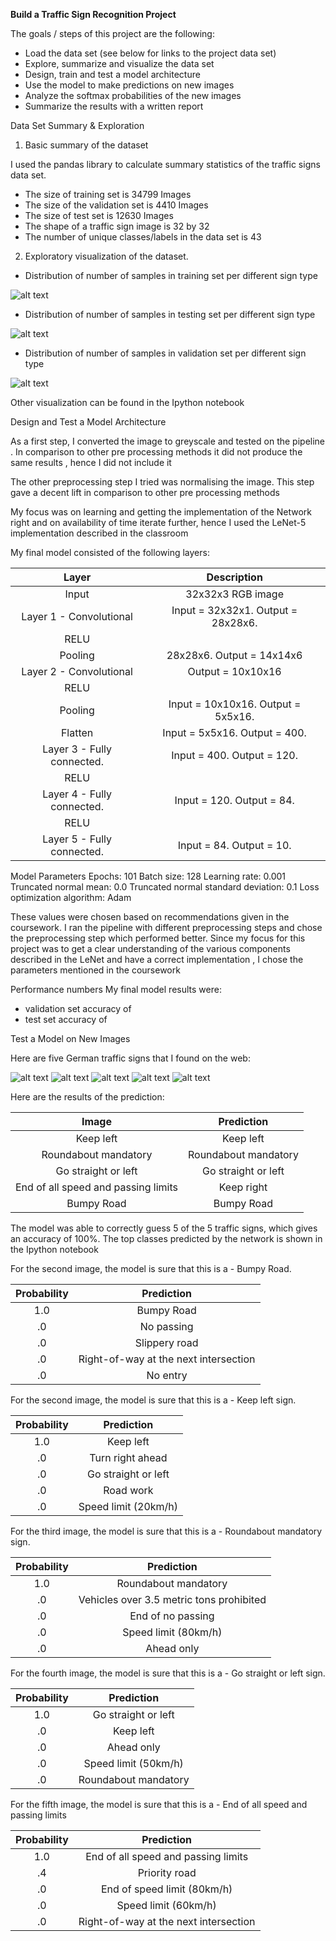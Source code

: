 **Build a Traffic Sign Recognition Project**

The goals / steps of this project are the following:
* Load the data set (see below for links to the project data set)
* Explore, summarize and visualize the data set
* Design, train and test a model architecture
* Use the model to make predictions on new images
* Analyze the softmax probabilities of the new images
* Summarize the results with a written report


[//]: # (Image References)

[image1]: ./plot1.png "Visualization"
[image2]: ./plot2.png "Grayscaling"
[image3]: ./plot3.png "Random Noise"
[image4]: ./img6.jpg "Traffic Sign 1"
[image5]: ./img7.jpg "Traffic Sign 2"
[image6]: ./img8.jpg "Traffic Sign 3"
[image7]: ./img9.jpg "Traffic Sign 4"
[image8]: ./img10.jpg "Traffic Sign 5"



Data Set Summary & Exploration

1. Basic summary of the dataset

I used the pandas library to calculate summary statistics of the traffic
signs data set.

* The size of training set is 34799 Images
* The size of the validation set is 4410 Images
* The size of test set is 12630 Images
* The shape of a traffic sign image is 32 by 32
* The number of unique classes/labels in the data set is 43

2. Exploratory visualization of the dataset.

* Distribution of number of samples  in training set per different sign type

![alt text][image1]

* Distribution of number of samples in testing set per different sign type

![alt text][image2]

* Distribution of number of samples in validation set per different sign type

![alt text][image3]

Other visualization can be found in the Ipython notebook

Design and Test a Model Architecture

As a first step, I converted the image to greyscale and tested on the pipeline . In comparison to other pre processing methods it did not produce the same results , hence I did not include it

The other preprocessing step I tried was normalising the image. This step gave a decent lift in comparison to other pre processing methods

My focus was on learning and getting the implementation of the Network right and on availability of time iterate further, hence I used the LeNet-5 implementation described in the classroom

My final model consisted of the following layers:

| Layer         		|     Description	        					|
|:---------------------:|:---------------------------------------------:|
| Input         		| 32x32x3 RGB image   							|
| Layer 1 - Convolutional     	| Input = 32x32x1. Output = 28x28x6. 	|
| RELU					|												|
| Pooling	      	| 28x28x6. Output = 14x14x6 				|
| Layer 2 - Convolutional	    | Output = 10x10x16      									|
| RELU		|        									|
| Pooling				| Input = 10x10x16. Output = 5x5x16.        									|
|Flatten |Input = 5x5x16. Output = 400.|
|Layer 3 - Fully connected. |Input = 400. Output = 120.|
|RELU |                     |
|Layer 4 - Fully connected. |Input = 120. Output = 84.|
|RELU                       |
|Layer 5 - Fully connected. |Input = 84. Output = 10. |

Model Parameters
Epochs: 101
Batch size: 128
Learning rate: 0.001
Truncated normal mean: 0.0
Truncated normal standard deviation: 0.1
Loss optimization algorithm: Adam

These values were chosen based on recommendations given in the coursework. I ran the pipeline with different preprocessing steps and chose the preprocessing step which
performed better. Since my focus for this project was to get a clear understanding of the various components described in the LeNet and have a correct implementation , I  chose the parameters mentioned in the coursework

Performance numbers
My final model results were:

* validation set accuracy of
* test set accuracy of

Test a Model on New Images

Here are five German traffic signs that I found on the web:

![alt text][image5] ![alt text][image6] ![alt text][image7]
![alt text][image8] ![alt text][image4]


Here are the results of the prediction:

| Image			        |     Prediction	        					|
|:---------------------:|:---------------------------------------------:|
| Keep left     			| Keep left 										|
| Roundabout mandatory					| Roundabout mandatory											|
| Go straight or left	      		| Go straight or left					 				|
| End of all speed and passing limits			| Keep right      							|
| Bumpy Road      		| Bumpy Road   									|


The model was able to correctly guess 5 of the 5 traffic signs, which gives an accuracy of 100%.
The top classes predicted by the network is shown in the Ipython notebook

For the second image, the model is  sure that this is a - Bumpy Road.

| Probability         	|     Prediction	        					|
|:---------------------:|:---------------------------------------------:|
| 1.0         			|Bumpy Road   									|
| .0     				| No passing 										|
| .0					| Slippery road											|
| .0	      			| Right-of-way at the next intersection					 				|
| .0				    | No entry      							|


For the second image, the model is  sure that this is a - Keep left sign.

| Probability         	|     Prediction	        					|
|:---------------------:|:---------------------------------------------:|
| 1.0         			| Keep left   									|
| .0     				| Turn right ahead 										|
| .0					| Go straight or left											|
| .0	      			| Road work					 				|
| .0				    | Speed limit (20km/h)      							|


For the third image, the model is sure that this is a - Roundabout mandatory sign.

| Probability         	|     Prediction	        					|
|:---------------------:|:---------------------------------------------:|
| 1.0         			| Roundabout mandatory   									|
| .0     				| Vehicles over 3.5 metric tons prohibited 										|
| .0					| End of no passing											|
| .0	      			| Speed limit (80km/h)					 				|
| .0				    | Ahead only      							|

For the fourth image, the model is  sure that this is a - Go straight or left sign.

| Probability         	|     Prediction	        					|
|:---------------------:|:---------------------------------------------:|
| 1.0         			| Go straight or left   									|
| .0      				| Keep left 										|
| .0					| Ahead only											|
| .0	      			| Speed limit (50km/h)					 				|
| .0				    | Roundabout mandatory      							|


For the fifth image, the model is  sure that this is a - End of all speed and passing limits

| Probability         	|     Prediction	        					|
|:---------------------:|:---------------------------------------------:|
| 1.0         			| End of all speed and passing limits   									|
| .4     				| Priority road 										|
| .0					| End of speed limit (80km/h)											|
| .0	      			| Speed limit (60km/h)					 				|
| .0				    | Right-of-way at the next intersection      							|
